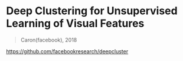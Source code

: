 # Deep Clustering for Unsupervised Learning of Visual Features

> Caron(facebook), 2018

https://github.com/facebookresearch/deepcluster